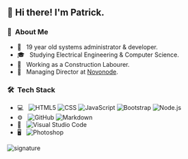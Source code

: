<h2> 👋 Hi there! I'm Patrick.</h2>

<h3> 👨 &nbsp;About Me </h3>

- 🤔 &nbsp; 19 year old systems administrator & developer.
- 🎓 &nbsp; Studying Electrical Engineering & Computer Science.
- 💼 &nbsp; Working as a Construction Labourer.
- 💼 &nbsp; Managing Director at [Novonode](https://novonode.com).

<h3> 🛠 &nbsp;Tech Stack</h3>

- 💻 &nbsp;
  ![HTML5](https://img.shields.io/badge/-HTML5-333333?style=flat&logo=HTML5)
  ![CSS](https://img.shields.io/badge/-CSS-333333?style=flat&logo=CSS3&logoColor=1572B6)
  ![JavaScript](https://img.shields.io/badge/-JavaScript-333333?style=flat&logo=javascript)
  ![Bootstrap](https://img.shields.io/badge/-Bootstrap-333333?style=flat&logo=bootstrap&logoColor=563D7C)
  ![Node.js](https://img.shields.io/badge/-Node.js-333333?style=flat&logo=node.js)
- ⚙️ &nbsp;
  ![GitHub](https://img.shields.io/badge/-GitHub-333333?style=flat&logo=github)
  ![Markdown](https://img.shields.io/badge/-Markdown-333333?style=flat&logo=markdown)
- 🔧 &nbsp;
  ![Visual Studio Code](https://img.shields.io/badge/-Visual%20Studio%20Code-333333?style=flat&logo=visual-studio-code&logoColor=007ACC)
- 🖥 &nbsp;
  ![Photoshop](https://img.shields.io/badge/-Photoshop-333333?style=flat&logo=adobe-photoshop)
  
![signature](https://patrickmcisaac.com/assets/img/signature.png)
<br/>
